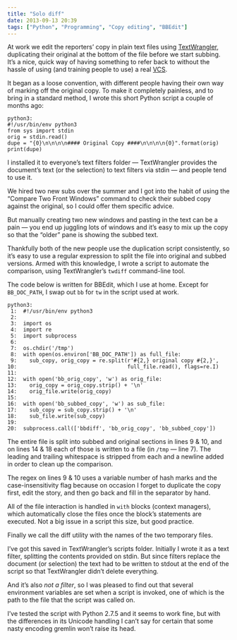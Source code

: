 ```yaml
---
title: "Solo diff"
date: 2013-09-13 20:39
tags: ["Python", "Programming", "Copy editing", "BBEdit"]
---
```


At work we edit the reporters’ copy in plain text files using [TextWrangler][], duplicating their original at the bottom of the file before we start subbing.
It’s a nice, quick way of having something to refer back to without the hassle of using (and training people to use) a real [VCS][].

[TextWrangler]: http://barebones.com/products/textwrangler/
[VCS]: http://en.wikipedia.org/wiki/Revision_control

It began as a loose convention, with different people having their own way of marking off the original copy. To make it completely painless, and to bring in a standard method, I wrote this short Python script a couple of months ago:

    python3:
    #!/usr/bin/env python3
    from sys import stdin
    orig = stdin.read()
    dupe = "{0}\n\n\n\n#### Original Copy ####\n\n\n\n{0}".format(orig)
    print(dupe)

I installed it to everyone’s text filters folder — TextWrangler provides the document’s text (or the selection) to text filters via stdin — and people tend to use it.

We hired two new subs over the summer and I got into the habit of using the “Compare Two Front Windows” command to check their subbed copy against the original, so I could offer them specific advice.

But manually creating two new windows and pasting in the text can be a pain — you end up juggling lots of windows and it’s easy to mix up the copy so that the “older” pane is showing the subbed text.

Thankfully both of the new people use the duplication script consistently, so it’s easy to use a regular expression to split the file into original and subbed versions. Armed with this knowledge, I wrote a script to automate the comparison, using TextWrangler’s `twdiff` command-line tool.

<div class="flag">
    <p>The code below is written for BBEdit, which I use at home. Except for <code>BB_DOC_PATH</code>, I swap out <code>bb</code> for <code>tw</code> in the script used at work.</p>
</div>

    python3:
     1:  #!/usr/bin/env python3
     2:  
     3:  import os
     4:  import re
     5:  import subprocess
     6:  
     7:  os.chdir('/tmp')
     8:  with open(os.environ['BB_DOC_PATH']) as full_file:
     9:    sub_copy, orig_copy = re.split(r'#{2,} original copy #{2,}',
    10:                                   full_file.read(), flags=re.I)
    11:  
    12:  with open('bb_orig_copy', 'w') as orig_file:
    13:    orig_copy = orig_copy.strip() + '\n'
    14:    orig_file.write(orig_copy)
    15:  
    16:  with open('bb_subbed_copy', 'w') as sub_file:
    17:    sub_copy = sub_copy.strip() + '\n'
    18:    sub_file.write(sub_copy)
    19:  
    20:  subprocess.call(['bbdiff', 'bb_orig_copy', 'bb_subbed_copy'])

The entire file is split into subbed and original sections in lines 9 & 10, and on lines 14 & 18 each of those is written to a file (in `/tmp` — line 7). The leading and trailing whitespace is stripped from each and a newline added in order to clean up the comparison.

The regex on lines 9 & 10 uses a variable number of hash marks and the case-insensitivity flag because on occasion I forget to duplicate the copy first, edit the story, and then go back and fill in the separator by hand.

All of the file interaction is handled in `with` blocks (context managers), which automatically close the files once the block’s statements are executed. Not a big issue in a script this size, but good practice.

Finally we call the diff utility with the names of the two temporary files.

I’ve got this saved in TextWrangler’s scripts folder. Initially I wrote it as a text filter, splitting the contents provided on stdin. But since filters replace the document (or selection) the text had to be written to stdout at the end of the script so that TextWrangler didn’t delete everything.

And it’s also *not a filter*, so I was pleased to find out that several environment variables are set when a script is invoked, one of which is the path to the file that the script was called on.

I’ve tested the script with Python 2.7.5 and it seems to work fine, but with the differences in its Unicode handling I can’t say for certain that some nasty encoding gremlin won’t raise its head.
